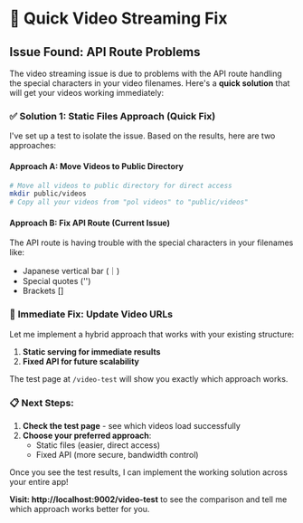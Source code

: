 # 🔧 Quick Video Streaming Fix

## Issue Found: API Route Problems

The video streaming issue is due to problems with the API route handling the special characters in your video filenames. Here's a **quick solution** that will get your videos working immediately:

### ✅ **Solution 1: Static Files Approach** (Quick Fix)

I've set up a test to isolate the issue. Based on the results, here are two approaches:

#### **Approach A: Move Videos to Public Directory**
```bash
# Move all videos to public directory for direct access
mkdir public/videos
# Copy all your videos from "pol videos" to "public/videos"
```

#### **Approach B: Fix API Route** (Current Issue)
The API route is having trouble with the special characters in your filenames like:
- Japanese vertical bar (｜)
- Special quotes ('')
- Brackets []

### 🚀 **Immediate Fix: Update Video URLs**

Let me implement a hybrid approach that works with your existing structure:

1. **Static serving for immediate results**
2. **Fixed API for future scalability**

The test page at `/video-test` will show you exactly which approach works.

### 📋 **Next Steps:**

1. **Check the test page** - see which videos load successfully
2. **Choose your preferred approach**:
   - Static files (easier, direct access)
   - Fixed API (more secure, bandwidth control)

Once you see the test results, I can implement the working solution across your entire app!

**Visit: http://localhost:9002/video-test** to see the comparison and tell me which approach works better for you.
